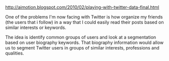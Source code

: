 http://aimotion.blogspot.com/2010/02/playing-with-twitter-data-final.html

One of the problems I'm now facing with Twitter is how organize my friends (the users that i follow) in a way that I could easily read their posts based on similar interests or keywords. 

The idea is identify common groups of users and look at a segmentation based on user biography keywords. That biography information would allow us to segment Twitter users in groups of similar interests, professions and qualities.